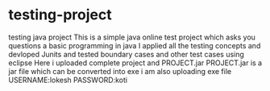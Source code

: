 # testing-project
testing java project
This is a simple java online test project which asks you questions a basic programming in java
I applied all the testing concepts and devloped Junits and tested boundary cases and other test cases using eclipse
Here i uploaded complete project and PROJECT.jar 
PROJECT.jar is a jar file which can be converted into exe
i am also uploading exe file
USERNAME:lokesh
PASSWORD:koti
